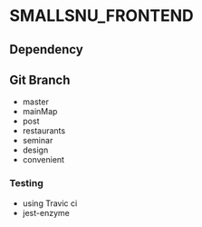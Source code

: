 # SMALLSNU\_FRONTEND

## Dependency

## Git Branch
- master
- mainMap
- post
- restaurants
- seminar
- design
- convenient

### Testing
- using Travic ci
- jest-enzyme

